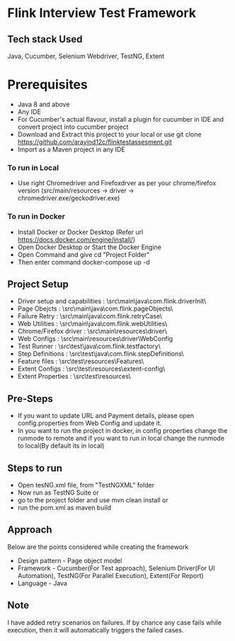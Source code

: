 # Flink Interview Test Framework

## Tech stack Used
Java, Cucumber, Selenium Webdriver, TestNG, Extent

# Prerequisites 
- Java 8 and above 
- Any IDE 
- For Cucumber's actual flavour, install a plugin for cucumber in IDE and convert project into cucumber project
- Download and Extract this project to your local or use git clone https://github.com/aravind12c/flinktestassesment.git
- Import as a Maven project in any IDE

### To run in Local
- Use right Chromedriver and Firefoxdrver as per your chrome/firefox version (src/main/resources -> driver -> chromedriver.exe/geckodriver.exe)

### To run in Docker
- Install Docker or Docker Desktop (Refer url https://docs.docker.com/engine/install/)
- Open Docker Desktop or Start the Docker Engine
- Open Command and give cd "Project Folder"
- Then enter command docker-compose up -d
    
## Project Setup 
- Driver setup and capabilities : \src\main\java\com.flink.driverInit\
- Page Obejcts 					: \src\main\java\com.flink.pageObjects\
- Failure Retry					: \src\main\java\com.flink.retryCase\
- Web Utilities 				: \src\main\java\com.flink.webUtilities\
- Chrome/Firefox driver 		: \src\main\resources\driver\
- Web Configs 					: \src\main\resources\driver\WebConfig
- Test Runner  					: \src\test\java\com.flink.testfactory\
- Step Definitions 				: \src\test\java\com.flink.stepDefinitions\
- Feature files 				: \src\test\resources\Features\
- Extent Configs				: \src\test\resources\extent-config\
- Extent Properties				: \src\test\resources\

## Pre-Steps
- If you want to update URL and Payment details, please open config.properties from Web Config and update it.
- In you want to run the project in docker, in config properties change the runmode to remote and if you want to run in local change the runmode to local(By default its in local)

## Steps to run
- Open tesNG.xml file, from "TestNGXML" folder
- Now run as TestNG Suite
or
- go to the project folder and use mvn clean install
or
- run the pom.xml as maven build

## Approach 
Below are the points considered while creating the framework
- Design pattern - Page object model
- Framework - Cucumber(For Test approach), Selenium Driver(For UI Automation), TestNG(For Parallel Execution), Extent(For Report)
- Language - Java


## Note 
I have added retry scenarios on failures. If by chance any case fails while execution, then it will automatically triggers the failed cases.
